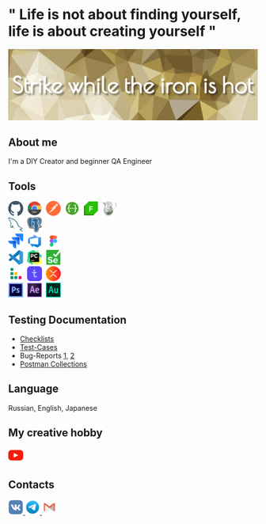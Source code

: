 # " Life is not about finding yourself, life is about creating yourself "

[![Header](https://github.com/hio-nika/hio-nika/blob/main/assets/pngwing-22.jpg)]()

## About me
I'm a DIY Creator and beginner QA Engineer

## Tools
<div>
  <img src="https://github.com/hio-nika/hio-nika/blob/develop/icon%20svg/pngfind.com-blast-png-162397.png" title="Github" alt="Github" width="30" height="30"/>&nbsp
  <img src="https://github.com/hio-nika/hio-nika/blob/develop/icon%20svg/chrome-dev-svgrepo-com.svg" title="DevTools" alt="DevTools" width="30" height="30"/>&nbsp
  <img src="https://github.com/hio-nika/hio-nika/blob/develop/icon%20svg/postman-icon-svgrepo-com.svg" title="Postman" alt="Postman" width="30" height="30"/>&nbsp
  <img src="https://github.com/hio-nika/hio-nika/blob/develop/icon%20svg/swagger-svgrepo-com.svg" title="Swagger" alt="Swagger" width="30" height="30"/>&nbsp
  <img src="https://github.com/hio-nika/hio-nika/blob/develop/icon%20svg/Fiddler-Everywhere-Icon.png" title="Fiddler" alt="Fiddler" width="30" height="30"/>&nbsp
  <img src="https://github.com/hio-nika/hio-nika/blob/develop/icon%20svg/charlesproxyicon.svg" title="Charles" alt="Charles" width="30" height="30"/>&nbsp
</div>

<div>
  <img src="https://github.com/hio-nika/hio-nika/blob/develop/icon%20svg/mysql-svgrepo-com.svg" title="MySQL" alt="MySQL" width="30" height="30"/>&nbsp
  <img src="https://github.com/hio-nika/hio-nika/blob/develop/icon%20svg/postgresql-svgrepo-com.svg" title="PostgreSQL" alt="PostgreSQL" width="30" height="30"/>&nbsp
</div>

<div>
  <img src="https://github.com/hio-nika/hio-nika/blob/develop/icon%20svg/jira-svgrepo-com.svg" title="Jira" alt="Jira" width="30" height="30"/>&nbsp
  <img src="https://github.com/hio-nika/hio-nika/blob/develop/icon%20svg/azure-devops-svgrepo-com.svg" title="AzureDevops" alt="AzureDevops" width="30" height="30"/>&nbsp
  <img src="https://github.com/hio-nika/hio-nika/blob/develop/icon%20svg/figma-svgrepo-com.svg" title="Figma" alt="Figma" width="30" height="30"/>&nbsp
</div>

<div>
  <img src="https://github.com/hio-nika/hio-nika/blob/develop/icon%20svg/visual-studio-code-1.svg" title="VisualStudioCode" alt="VisualStudioCode" width="30" height="30"/>&nbsp
  <img src="https://github.com/hio-nika/hio-nika/blob/develop/icon%20svg/Pycharm.svg" title="PyCharm" alt="PyCharm" width="30" height="30"/>&nbsp
  <img src="https://github.com/hio-nika/hio-nika/blob/develop/icon%20svg/selenium-svgrepo-com.svg" alt="Selenium" width="30" height="30"/>&nbsp
</div>

<div>
  <img src="https://github.com/hio-nika/hio-nika/blob/develop/icon%20svg/636b9b02d0fed9e2252790b2_TestRail_Logo_Square.svg" title="TestRail" alt="TestRail" width="30" height="30"/>&nbsp
  <img src="https://github.com/hio-nika/hio-nika/blob/develop/icon%20svg/testit-logo.svg" title="TestIt" alt="TestIt" width="30" height="30"/>&nbsp
  <img src="https://github.com/hio-nika/hio-nika/blob/develop/icon%20svg/Xmind.png" title="Xmind" alt="Xmind" width="30" height="30"/>&nbsp
</div>

<div>
  <img src="https://github.com/hio-nika/hio-nika/blob/develop/icon%20svg/adobe-photoshop-cs6-logo-svgrepo-com.svg" title="AdobePhotoshop" alt="AdobePhotoshop" width="30" height="30"/>&nbsp
  <img src="https://github.com/hio-nika/hio-nika/blob/develop/icon%20svg/after-effects-cc-logo-svgrepo-com.svg" title="AdobeAfterEffects" alt="AdobeAfterEffects" width="30" height="30"/>&nbsp
  <img src="https://github.com/hio-nika/hio-nika/blob/develop/icon%20svg/Audition.png" title="AdobeAudition" alt="AdobeAudition" width="30" height="30"/>&nbsp
</div>


## Testing Documentation
- [Checklists](https://docs.google.com/spreadsheets/d/1_dfyqxHg2yiuZoN847gZjuQVlkW1S9uxKspKXmmz5aw/edit#gid=565329736)
- [Test-Cases](https://docs.google.com/spreadsheets/d/1_dfyqxHg2yiuZoN847gZjuQVlkW1S9uxKspKXmmz5aw/edit#gid=0)
- Bug-Reports [1](https://docs.google.com/spreadsheets/d/1_dfyqxHg2yiuZoN847gZjuQVlkW1S9uxKspKXmmz5aw/edit#gid=587256877), [2](https://docs.google.com/spreadsheets/d/1_dfyqxHg2yiuZoN847gZjuQVlkW1S9uxKspKXmmz5aw/edit#gid=1209262402)
- [Postman Collections](postman/Petstore.postman_collection.json)



## Language
Russian, English, Japanese

## My creative hobby
  <div id="badges">
    <a href="https://www.youtube.com/HioDollHouse" target="_blank">
      <img src="https://github.com/hio-nika/hio-nika/blob/develop/icon%20svg/youtube-svgrepo-com.svg" width="30" height="30" alt="YouTube" />
    </a>
  </div>

## Сontacts
  <div id="badges">
    <a href="https://vk.com/hiodollhouse" target="_blank">
      <img src="https://github.com/hio-nika/hio-nika/blob/develop/icon%20svg/vk-1-logo-svgrepo-com.svg" width="30" height="30" alt="Vkontakte" />
    </a>
    <a href="https://t.me/hio_nika" target="_blank">
      <img src="https://github.com/hio-nika/hio-nika/blob/develop/icon%20svg/telegram-svgrepo-com.svg" width="30" height="30" alt="telegram" />
    </a>
    <a href="mailto:asya.sham.qa@gmail.com" target="_blank">
      <img src="https://github.com/hio-nika/hio-nika/blob/develop/icon%20svg/internet%2C%20computer%2C%20email%2C%20google%2C%20message%2C%20gmail%20icon.svg" width="30" height="30" alt="EMAIL" />
    </a>
  </div>










